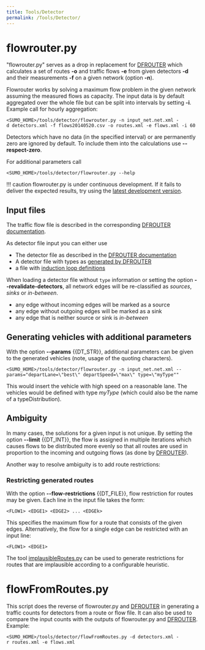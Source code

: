 ```yaml
---
title: Tools/Detector
permalink: /Tools/Detector/
---
```


# flowrouter.py

"flowrouter.py" serves as a drop in replacement for
[DFROUTER](../DFROUTER.md) which calculates a set of routes **-o** and
traffic flows **-e** from given detectors **-d** and their measurements **-f** on a given
network (option **-n**).

Flowrouter works by solving a maximum flow problem in the given network
assuming the measured flows as capacity. The input data is by default
aggregated over the whole file but can be split into intervals by
setting **-i**. Example call for hourly aggregation:

```
<SUMO_HOME>/tools/detector/flowrouter.py -n input_net.net.xml -d detectors.xml -f flows20140520.csv -o routes.xml -e flows.xml -i 60
```

Detectors which have no data (in the specified interval) or are
permanently zero are ignored by default. To include them into the
calculations use **--respect-zero**.

For additional parameters call

```
<SUMO_HOME>/tools/detector/flowrouter.py --help
```

!!! caution
    flowrouter.py is under continuous development. If it fails to deliver the expected results, try using the [latest development version](../Downloads.md#sumo_-_latest_development_version).

## Input files

The traffic flow file is described in the corresponding [DFROUTER documentation](../Demand/Routes_from_Observation_Points.md#computing_flows).

As detector file input you can either use

- The detector file as described in the [DFROUTER documentation](../Demand/Routes_from_Observation_Points.md#computing_detector_types)
- A detector file with types as [generated by DFROUTER](../Demand/Routes_from_Observation_Points.md#computing_detector_types)
- a file with [induction loop definitions](../Simulation/Output/Induction_Loops_Detectors_(E1).md)

When loading a detector file without `type` information or setting the option **--revalidate-detectors**, all network edges will be re-classified as *sources*, *sinks* or
*in-between*.

- any edge without incoming edges will be marked as a source
- any edge without outgoing edges will be marked as a sink
- any edge that is neither source or sink is *in-between*

## Generating vehicles with additional parameters

With the option **--params** {{DT_STR}}, additional parameters can be given to the generated
vehicles (note, usage of the quoting characters).

```
<SUMO_HOME>/tools/detector/flowrouter.py -n input_net.net.xml --params="departLane=\"best\" departSpeed=\"max\" type=\"myType""
```

This would insert the vehicle with high speed on a reasonable lane. The
vehicles would be defined with type *myType* (which could also be the
name of a typeDistribution).

## Ambiguity

In many cases, the solutions for a given input is not unique. By setting
the option **--limit** {{DT_INT}}, the flow is assigned in multiple iterations which causes
flows to be distributed more evenly so that all routes are used in
proportion to the incoming and outgoing flows (as done by
[DFROUTER](../DFROUTER.md)).

Another way to resolve ambiguity is to add route restrictions:

### Restricting generated routes

With the option **--flow-restrictions** {{DT_FILE}}, flow restriction for routes may be given. Each line in the input file takes the form:

```
<FLOW1> <EDGE1> <EDGE2> ... <EDGEk>
```

This specifies the maximum flow for a route that consists of the given
edges. Alternatively, the flow for a single edge can be restricted with an input line:

```
<FLOW1> <EDGE1>
```

The tool [implausibleRoutes.py](Routes.md#implausibleroutespy) can be used to generate restrictions for routes that are implausible according to a configurable heuristic.

# flowFromRoutes.py

This script does the reverse of flowrouter.py and
[DFROUTER](../DFROUTER.md) in generating a traffic counts for
detectors from a route or flow file. It can also be used to compare the
input counts with the outputs of flowrouter.py and
[DFROUTER](../DFROUTER.md). Example:

```
<SUMO_HOME>/tools/detector/flowFromRoutes.py -d detectors.xml -r routes.xml -e flows.xml
```
